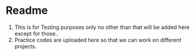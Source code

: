 # Readme
1. This is for Testing purposes only no other than that will be added here except for those..
2. Practice codes are uploaded here so that we can work on different projects.
